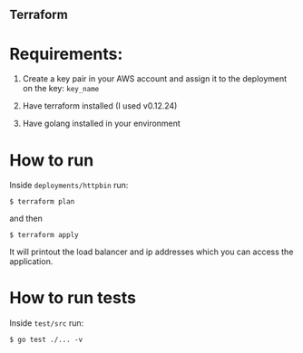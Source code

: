 ## Terraform

# Requirements:

1. Create a key pair in your AWS account and assign it to the deployment on the key: `key_name`

2. Have terraform installed (I used v0.12.24)

3. Have golang installed in your environment

# How to run

Inside `deployments/httpbin` run:

```
$ terraform plan
```
and then
```
$ terraform apply
```

It will printout the load balancer and ip addresses which you can access the application.

# How to run tests

Inside `test/src` run:

```
$ go test ./... -v
```